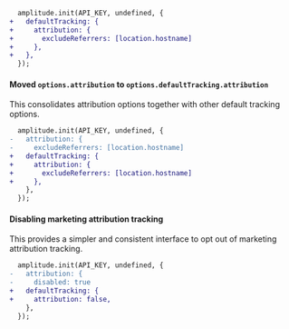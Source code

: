 ```diff
  amplitude.init(API_KEY, undefined, {
+   defaultTracking: {
+     attribution: {
+       excludeReferrers: [location.hostname]
+     },
+   },
  });
```

#### Moved `options.attribution` to `options.defaultTracking.attribution`

This consolidates attribution options together with other default tracking options.

```diff
  amplitude.init(API_KEY, undefined, {
-   attribution: {
-     excludeReferrers: [location.hostname]
+   defaultTracking: {
+     attribution: {
+       excludeReferrers: [location.hostname]
+     },
    },
  });
```

#### Disabling marketing attribution tracking

This provides a simpler and consistent interface to opt out of marketing attribution tracking.

```diff
  amplitude.init(API_KEY, undefined, {
-   attribution: {
-     disabled: true
+   defaultTracking: {
+     attribution: false,
    },
  });
```
